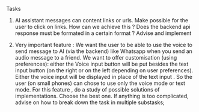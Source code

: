 Tasks

1) AI assistant messages can content links or urls. Make possible for the user to click on links. How can we achieve this  ? Does the backend api response must be formated in a certain format ? Advise and implement

2) Very important feature : We want the user to be able to use the voice to send message to AI (via the backend) like Whatsapp when you send an audio message to a friend. 
We want to offer customisation (using preferences): either the Voice input button will be put besides the text input button (on the right or on the left depending on user preferences). Either the voice input will be displayed in place of the text input . So the user (on small phones) can chose to use only the voice mode or text mode. 
For this feature , do a study of possible solutions of implementations. Choose the best one. If anything is too complicated, advise on how to break down the task in multiple substasks;
